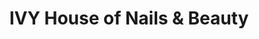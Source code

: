 ---
title: "IVY House of Nails & Beauty"
url: /bingley/ivy-house-of-nails-und-beauty/
shop: Kosmetik
---